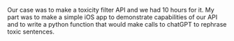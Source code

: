 Our case was to make a toxicity filter API and we had 10 hours for it. My part was to make a simple iOS app to demonstrate capabilities of our API and to write a python function that would make calls to chatGPT to rephrase toxic sentences.

